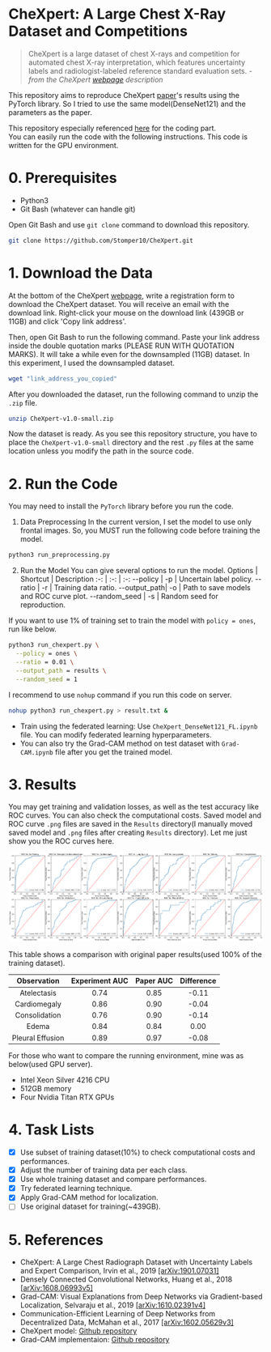 # CheXpert: A Large Chest X-Ray Dataset and Competitions
> CheXpert is a large dataset of chest X-rays and competition for automated chest X-ray interpretation, which features uncertainty labels and radiologist-labeled reference standard evaluation sets. *- from the CheXpert [webpage](https://stanfordmlgroup.github.io/competitions/chexpert/) description*

This repository aims to reproduce CheXpert [paper](https://arxiv.org/pdf/1901.07031.pdf)'s results using the PyTorch library.
So I tried to use the same model(DenseNet121) and the parameters as the paper.

This repository especially referenced [here](https://github.com/gaetandi/cheXpert) for the coding part.  
You can easily run the code with the following instructions.
This code is written for the GPU environment.

# 0. Prerequisites
- Python3
- Git Bash (whatever can handle git)

Open Git Bash and use `git clone` command to download this repository.

```bash
git clone https://github.com/Stomper10/CheXpert.git
```

# 1. Download the Data
At the bottom of the CheXpert [webpage](https://stanfordmlgroup.github.io/competitions/chexpert/), write a registration form to download the CheXpert dataset.
You will receive an email with the download link. Right-click your mouse on the download link (439GB or 11GB) and click 'Copy link address'.

Then, open Git Bash to run the following command. Paste your link address inside the double quotation marks (PLEASE RUN WITH QUOTATION MARKS). It will take a while even for the downsampled (11GB) dataset. In this experiment, I used the downsampled dataset.

```bash
wget "link_address_you_copied"
```

After you downloaded the dataset, run the following command to unzip the `.zip` file.

```bash
unzip CheXpert-v1.0-small.zip
```

Now the dataset is ready. As you see this repository structure, you have to place the `CheXpert-v1.0-small` directory and the rest `.py` files at the same location unless you modify the path in the source code.

# 2. Run the Code
You may need to install the `PyTorch` library before you run the code.
1. Data Preprocessing
In the current version, I set the model to use only frontal images. So, you MUST run the following code before training the model.
```bash
python3 run_preprocessing.py
```

2. Run the Model
You can give several options to run the model.
Options | Shortcut | Description
:-: | :-: | :-:
--policy | -p | Uncertain label policy.
--ratio | -r | Training data ratio.
--output_path| -o | Path to save models and ROC curve plot.
--random_seed | -s | Random seed for reproduction.

If you want to use 1% of training set to train the model with `policy = ones`, run like below.
```bash
python3 run_chexpert.py \
  --policy = ones \
  --ratio = 0.01 \
  --output_path = results \
  --random_seed = 1
```

I recommend to use `nohup` command if you run this code on server.
```bash
nohup python3 run_chexpert.py > result.txt &
```

* Train using the federated learning: Use `CheXpert_DenseNet121_FL.ipynb` file. You can modify federated learning hyperparameters.
* You can also try the Grad-CAM method on test dataset with `Grad-CAM.ipynb` file after you get the trained model.

# 3. Results
You may get training and validation losses, as well as the test accuracy like ROC curves. You can also check the computational costs. Saved model and ROC curve `.png` files are saved in the `Results` directory(I manually moved saved model and `.png` files after creating `Results` directory). Let me just show you the ROC curves here.

![](https://github.com/Stomper10/CheXpert/blob/master/Results/ROCfor100%25.png)

This table shows a comparison with original paper results(used 100% of the training dataset).

Observation | Experiment AUC | Paper AUC | Difference
:-: | :-: | :-: | :-:
Atelectasis | 0.74 | 0.85 | -0.11
Cardiomegaly | 0.86 | 0.90 | -0.04
Consolidation | 0.76 | 0.90 | -0.14
Edema | 0.84 | 0.84 | 0.00
Pleural Effusion | 0.89 | 0.97 | -0.08

For those who want to compare the running environment, mine was as below(used GPU server).
* Intel Xeon Silver 4216 CPU
* 512GB memory
* Four Nvidia Titan RTX GPUs

# 4. Task Lists
- [x] Use subset of training dataset(10%) to check computational costs and performances.
- [x] Adjust the number of training data per each class.
- [x] Use whole training dataset and compare performances.
- [x] Try federated learning technique.
- [x] Apply Grad-CAM method for localization.
- [ ] Use original dataset for training(~439GB).

# 5. References
- CheXpert: A Large Chest Radiograph Dataset with Uncertainty Labels and Expert Comparison, Irvin et al., 2019 [[arXiv:1901.07031]](https://arxiv.org/pdf/1901.07031.pdf)
- Densely Connected Convolutional Networks, Huang et al., 2018 [[arXiv:1608.06993v5]](https://arxiv.org/pdf/1608.06993.pdf)
- Grad-CAM: Visual Explanations from Deep Networks via Gradient-based Localization, Selvaraju et al., 2019 [[arXiv:1610.02391v4]](https://arxiv.org/pdf/1610.02391.pdf)
- Communication-Efficient Learning of Deep Networks from Decentralized Data, McMahan et al., 2017 [[arXiv:1602.05629v3]](https://arxiv.org/pdf/1602.05629.pdf)
- CheXpert model: [Github repository](https://github.com/gaetandi/cheXpert)
- Grad-CAM implementaion: [Github repository](https://github.com/ooodmt/MLMIP.git)
